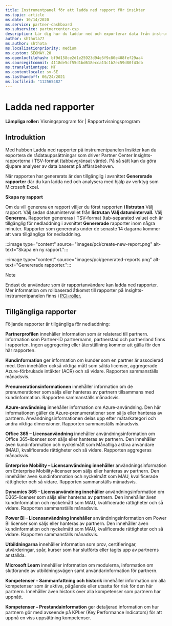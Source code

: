```yaml
---
title: Instrumentpanel för att ladda ned rapport för insikter
ms.topic: article
ms.date: 10/14/2020
ms.service: partner-dashboard
ms.subservice: partnercenter-csp
description: Lär dig hur du laddar ned och exporterar data från instrumentpanelen för enhetlig rapportering i Partnercenter och från Partner Center Insights-rapporter.
author: shthota77
ms.author: shthota
ms.localizationpriority: medium
ms.custom: SEOMAY.20
ms.openlocfilehash: bf9d158ce2d1e25923d94e5f9c80e408fef29aa4
ms.sourcegitcommit: 4118de5cf55d1bd618ecca13c1b2ec59d80f43db
ms.translationtype: MT
ms.contentlocale: sv-SE
ms.lasthandoff: 06/24/2021
ms.locfileid: "112565482"
---
```

# <a name="download-reports"></a>Ladda ned rapporter

**Lämpliga roller:** Visningsprogram för | Rapportvisningsprogram

## <a name="introduction"></a>Introduktion

Med hubben Ladda ned rapporter på instrumentpanelen Insikter kan du exportera de rådatauppsättningar som driver Partner Center Insights-rapporterna i TSV-format (tabbavgränsat värde). På så sätt kan du göra djupare analyser av data baserat på affärsbehoven.

När rapporten har genererats är den tillgänglig i avsnittet **Genererade rapporter** där du kan ladda ned och analysera med hjälp av verktyg som Microsoft Excel.

**Skapa ny rapport**

Om du vill generera en rapport väljer du först rapporten **i listrutan** Välj rapport. Välj sedan datumintervallet från **listrutan Välj datumintervall.** Välj **Generera.** Rapporten genereras i TSV-format (tab-separated value) och är tillgänglig för nedladdning i avsnittet **Genererade** rapporter inom några minuter. Rapporter som genererats under de senaste 14 dagarna kommer att vara tillgängliga för nedladdning.

:::image type="content" source="images/pci/create-new-report.png" alt-text="Skapa en ny rapport.":::

:::image type="content" source="images/pci/generated-reports.png" alt-text="Genererade rapporter.":::

>[!NOTE] 
>Endast de användare som är rapportanvändare kan ladda ned rapporter. Mer information om rollbaserad åtkomst till rapporter på Insights-instrumentpanelen finns i [PCI-roller.](pci-roles.md) 

## <a name="available-reports"></a>Tillgängliga rapporter

Följande rapporter är tillgängliga för nedladdning:

**Partnerprofilen** innehåller information som är relaterad till partnern. Information som Partner-ID partnernamn, partnerstad och partnerland finns i rapporten. Ingen aggregering eller återställning kommer att gälla för den här rapporten.

**Kundinformation** ger information om kunder som en partner är associerad med. Den innehåller också viktiga mått som sålda licenser, aggregerade Azure-förbrukade intäkter (ACR) och så vidare. Rapporten sammanställs månadsvis.

**Prenumerationsinformationen** innehåller information om de prenumerationer som säljs eller hanteras av partnern tillsammans med kundinformation. Rapporten sammanställs månadsvis.

**Azure-användning** innehåller information om Azure-användning. Den här informationen gäller de Azure-prenumerationer som säljs eller hanteras av partnern. Användningsinformationen delas upp efter mätarkategori och andra viktiga dimensioner. Rapporten sammanställs månadsvis.

**Office 365 – Licensanvändning** innehåller användningsinformation om Office 365-licenser som säljs eller hanteras av partnern. Den innehåller även kundinformation och nyckelmått som Månatliga aktiva användare (MAU), kvalificerade rättigheter och så vidare. Rapporten aggregeras månadsvis.

**Enterprise Mobility – Licensanvändning innehåller**  användningsinformation om Enterprise Mobility-licenser som säljs eller hanteras av partnern. Den innehåller även kundinformation och nyckelmått som MAU, kvalificerade rättigheter och så vidare. Rapporten sammanställs månadsvis.

**Dynamics 365 – Licensanvändning innehåller** användningsinformation om D365-licenser som säljs eller hanteras av partnern. Den innehåller även kundinformation och nyckelmått som MAU, kvalificerade rättigheter och så vidare. Rapporten sammanställs månadsvis.

**Power BI – Licensanvändning innehåller** användningsinformation om Power BI licenser som säljs eller hanteras av partnern. Den innehåller även kundinformation och nyckelmått som MAU, kvalificerade rättigheter och så vidare. Rapporten sammanställs månadsvis.

**Utbildningarna** innehåller information som prov, certifieringar, utvärderingar, spår, kurser som har slutförts eller tagits upp av partnerns anställda.

**Microsoft Learn** innehåller information om modulerna, information om slutförande av utbildningsvägen samt användarinformation för partnern.

**Kompetenser – Sammanfattning och historik** innehåller information om alla kompetenser som är aktiva, pågående eller utsatta för risk för den här partnern. Innehåller även historik över alla kompetenser som partnern har uppnått.

**Kompetenser – Prestandainformation** ger detaljerad information om hur partnern gör med avseende på KPI:er (Key Performance Indicators) för att uppnå en viss uppsättning kompetenser.

